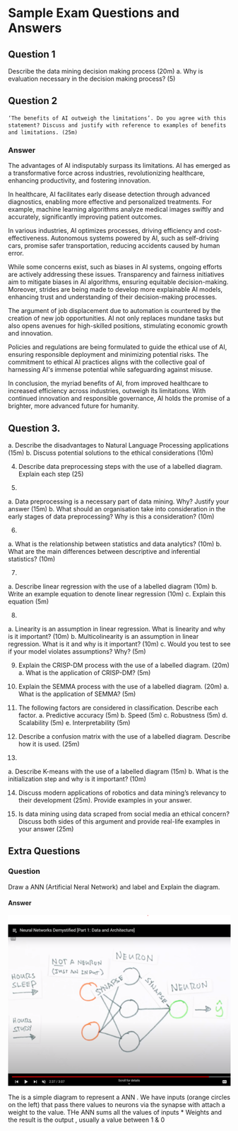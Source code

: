 # Sample Exam Questions and Answers


## Question 1
Describe the data mining decision making process (20m)
a.	Why is evaluation necessary in the decision making process? (5)

## Question 2
	‘The benefits of AI outweigh the limitations’. Do you agree with this statement? Discuss and justify with reference to examples of benefits and limitations. (25m)

### Answer

The advantages of AI indisputably surpass its limitations. AI has emerged as a transformative force across industries, revolutionizing healthcare, enhancing productivity, and fostering innovation.

In healthcare, AI facilitates early disease detection through advanced diagnostics, enabling more effective and personalized treatments. For example, machine learning algorithms analyze medical images swiftly and accurately, significantly improving patient outcomes.

In various industries, AI optimizes processes, driving efficiency and cost-effectiveness. Autonomous systems powered by AI, such as self-driving cars, promise safer transportation, reducing accidents caused by human error.

While some concerns exist, such as biases in AI systems, ongoing efforts are actively addressing these issues. Transparency and fairness initiatives aim to mitigate biases in AI algorithms, ensuring equitable decision-making. Moreover, strides are being made to develop more explainable AI models, enhancing trust and understanding of their decision-making processes.

The argument of job displacement due to automation is countered by the creation of new job opportunities. AI not only replaces mundane tasks but also opens avenues for high-skilled positions, stimulating economic growth and innovation.

Policies and regulations are being formulated to guide the ethical use of AI, ensuring responsible deployment and minimizing potential risks. The commitment to ethical AI practices aligns with the collective goal of harnessing AI's immense potential while safeguarding against misuse.

In conclusion, the myriad benefits of AI, from improved healthcare to increased efficiency across industries, outweigh its limitations. With continued innovation and responsible governance, AI holds the promise of a brighter, more advanced future for humanity.

## Question 3. 

a.	Describe the disadvantages to Natural Language Processing applications (15m)
b.	Discuss potential solutions to the ethical considerations (10m)

4.	Describe data preprocessing steps with the use of a labelled diagram. Explain each step (25)

5.	
a.	Data preprocessing is a necessary part of data mining. Why? Justify your answer (15m)
b.	What should an organisation take into consideration in the early stages of data preprocessing? Why is this a consideration? (10m)

6.	
a.	What is the relationship between statistics and data analytics? (10m)
b.	What are the main differences between descriptive and inferential statistics? (10m)

7.	
a.	Describe linear regression with the use of a labelled diagram (10m)
b.	Write an example equation to denote linear regression (10m)
c.	Explain this equation (5m)

8.	
a.	Linearity is an assumption in linear regression. What is linearity and why is it important? (10m)
b.	Multicolinearity is an assumption in linear regression. What is it and why is it important? (10m)
c.	Would you test to see if your model violates assumptions? Why? (5m)

9.	Explain the CRISP-DM process with the use of a labelled diagram. (20m)
a.	What is the application of CRISP-DM? (5m)

10.	Explain the SEMMA process with the use of a labelled diagram. (20m)
a.	What is the application of SEMMA? (5m)






11.	The following factors are considered in classification. Describe each factor.
a.	Predictive accuracy (5m)
b.	Speed (5m)
c.	Robustness (5m)
d.	Scalability (5m)
e.	Interpretability (5m)

12.	Describe a confusion matrix with the use of a labelled diagram. Describe how it is used. (25m)

13.	
a.	Describe K-means with the use of a labelled diagram (15m)
b.	What is the initialization step and why is it important? (10m)

14.	Discuss modern applications of robotics and data mining’s relevancy to their development (25m). Provide examples in your answer.

15.	Is data mining using data scraped from social media an ethical concern? Discuss both sides of this argument and provide real-life examples in your answer (25m)

## Extra Questions

### Question
Draw a ANN (Artificial Neral Network) and label and Explain the diagram.

#### Answer

![ann diagram](ann-diagram.png)

The is a simple diagram to represent a ANN .  We have inputs (orange circles on the left) that pass there values to neurons via the synapse with attach a weight to the value.  THe ANN sums all the values of inputs * Weights and the result is the output , usually a value between 1 & 0  